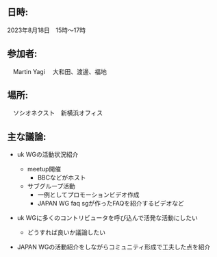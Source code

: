 ## 日時:
 2023年8月18日　15時〜17時

## 参加者:
　Martin Yagi
　大和田、渡邊、福地

## 場所:
　ソシオネクスト　新横浜オフィス

## 主な議論:
 - uk WGの活動状況紹介
   - meetup開催
     - BBCなどがホスト
   - サブグループ活動
     - 一例としてプロモーションビデオ作成
     - JAPAN WG faq sgが作ったFAQを紹介するビデオなど

 - uk WGに多くのコントリビュータを呼び込んで活発な活動にしたい
   - どうすれば良いか議論したい

 - JAPAN WGの活動紹介をしながらコミュニティ形成で工夫した点を紹介

